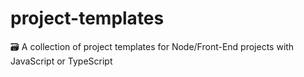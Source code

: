 # project-templates
🗃 A collection of project templates for Node/Front-End projects with JavaScript or TypeScript
